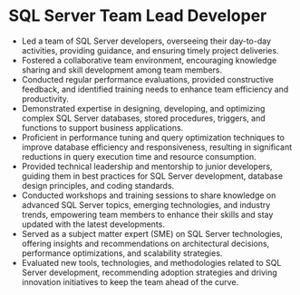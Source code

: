 # SQL Server Team Lead Developer
* Led a team of SQL Server developers, overseeing their day-to-day activities, providing guidance, and ensuring timely project deliveries.
* Fostered a collaborative team environment, encouraging knowledge sharing and skill development among team members.
* Conducted regular performance evaluations, provided constructive feedback, and identified training needs to enhance team efficiency and productivity.
* Demonstrated expertise in designing, developing, and optimizing complex SQL Server databases, stored procedures, triggers, and functions to support business applications.
* Proficient in performance tuning and query optimization techniques to improve database efficiency and responsiveness, resulting in significant reductions in query execution time and resource consumption.
* Provided technical leadership and mentorship to junior developers, guiding them in best practices for SQL Server development, database design principles, and coding standards.
* Conducted workshops and training sessions to share knowledge on advanced SQL Server topics, emerging technologies, and industry trends, empowering team members to enhance their skills and stay updated with the latest developments.
* Served as a subject matter expert (SME) on SQL Server technologies, offering insights and recommendations on architectural decisions, performance optimizations, and scalability strategies.
* Evaluated new tools, technologies, and methodologies related to SQL Server development, recommending adoption strategies and driving innovation initiatives to keep the team ahead of the curve.
